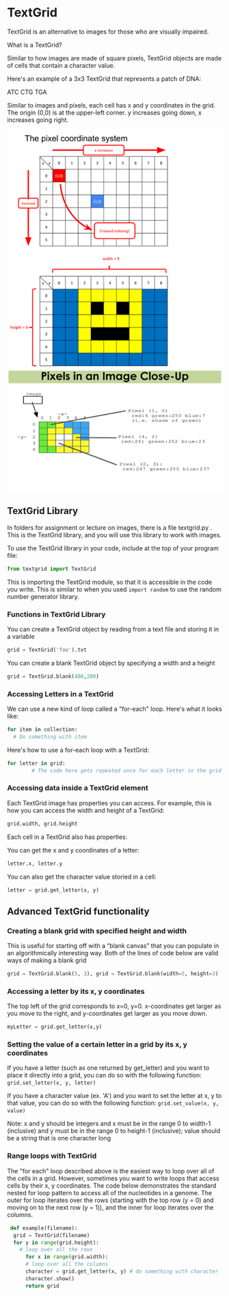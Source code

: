 # TextGrid

TextGrid is an alternative to images for those who are visually impaired.

What is a TextGrid?

Similar to how images are made of square pixels, TextGrid objects are made of cells that contain a character value.

Here's an example of a 3x3 TextGrid that represents a patch of DNA:

ATC
CTG
TGA

Similar to images and pixels, each cell has x and y coordinates in the grid. The origin (0,0) is at the upper-left corner. y increases going down, x increases going right.

![Pixel Coords](img/images/picture_slide_2.png)

## TextGrid Library

In folders for assignment or lecture on images, there is a file textgrid.py . This is the TextGrid library, and you will use this library to work with images.

To use the TextGrid library in your code, include at the top of your program file:

```python
from textgrid import TextGrid
```

This is importing the TextGrid module, so that it is accessible in the code you write. This is similar to when you used `import random` to use the random number generator library.

### Functions in TextGrid Library

You can create a TextGrid object by reading from a text file and storing it in a variable

```python
grid = TextGrid('foo').txt
```

You can create a blank TextGrid object by specifying a width and a height

```python
grid = TextGrid.blank(400,200)
```

### Accessing Letters in a TextGrid

We can use a new kind of loop called a "for-each" loop. Here's what it looks like:

```python
for item in collection: 
  # Do something with item 
```

Here's how to use a for-each loop with a TextGrid:

```python
for letter in grid:
        # The code here gets repeated once for each letter in the grid
```

### Accessing data inside a TextGrid element

Each TextGrid image has properties you can access. For example, this is how you can access the width and height of a TextGrid:

```python
grid.width, grid.height
```

Each cell in a TextGrid also has properties:

You can get the x and y coordinates of a letter:

```python
letter.x, letter.y
```

You can also get the character value storied in a cell:

```python
letter = grid.get_letter(x, y)
```

## Advanced TextGrid functionality

### Creating a blank grid with specified height and width

This is useful for starting off with a “blank canvas” that you can populate in an algorithmically interesting way. Both of the lines of code below are valid ways of making a blank grid

```python
grid = TextGrid.blank(5, 3), grid = TextGrid.blank(width=5, height=3)
```

### Accessing a letter by its x, y coordinates

The top left of the grid corresponds to x=0, y=0. x-coordinates get larger as you move to the right, and y-coordinates get larger as you move down.

```python
myLetter = grid.get_letter(x,y)
```

### Setting the value of a certain letter in a grid by its x, y coordinates

If you have a letter (such as one returned by get_letter) and you want to place it directly into a grid, you can do so with the following function: `grid.set_letter(x, y, letter)`

If you have a character value (ex. 'A') and you want to set the letter at x, y to that value, you can do so with the following function: `grid.set_value(x, y, value)`

Note: x and y should be integers and x must be in the range 0 to width-1 (inclusive) and y must be in the range 0 to height-1 (inclusive); value should be a string that is one character long

### Range loops with TextGrid

The "for each" loop described above is the easiest way to loop over all of the cells in a grid. However, sometimes you want to write loops that access cells by their x, y coordinates. The code below demonstrates the standard nested for loop pattern to access all of the nucleotides in a genome. The outer for loop iterates over the rows (starting with the top row (y = 0) and moving on to the next row (y = 1)), and the inner for loop iterates over the columns.

```python
 def example(filename): 
  grid = TextGrid(filename) 
  for y in range(grid.height): 
    # loop over all the rows 
      for x in range(grid.width): 
      # loop over all the columns 
      character = grid.get_letter(x, y) # do something with character 
      character.show()
      return grid
```
